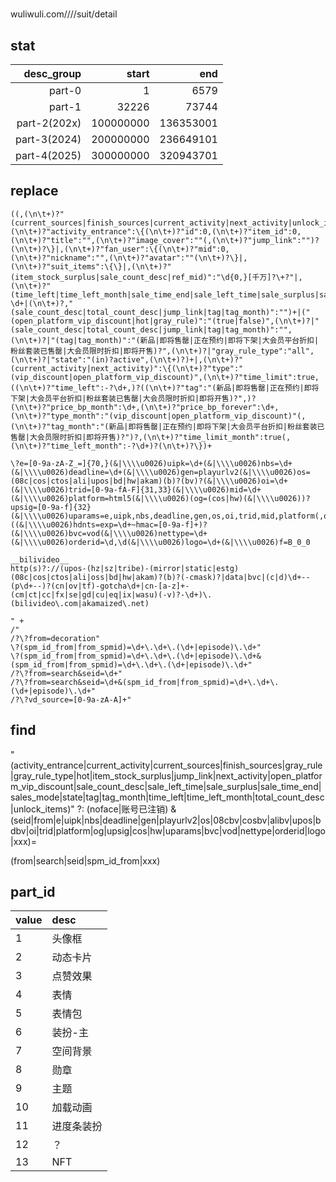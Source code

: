 #

wuliwuli.com////suit/detail

## stat
|desc_group|start|end|
|-:|-:|-:|
|part-0			|1			| 6579		|
|part-1			|32226		| 73744 	|
|part-2(202x)	|100000000	| 136353001 |
|part-3(2024)	|200000000	| 236649101 |
|part-4(2025)	|300000000	| 320943701 |

## replace
```regexp
((,(\n\t+)?"(current_sources|finish_sources|current_activity|next_activity|unlock_items|activity_entrance|items)":null|,(\n\t+)?"activity_entrance":\{(\n\t+)?"id":0,(\n\t+)?"item_id":0,(\n\t+)?"title":"",(\n\t+)?"image_cover":""(,(\n\t+)?"jump_link":"")?(\n\t+)?\}|,(\n\t+)?"fan_user":\{(\n\t+)?"mid":0,(\n\t+)?"nickname":"",(\n\t+)?"avatar":""(\n\t+)?\}|,(\n\t+)?"suit_items":\{\}|,(\n\t+)?"(item_stock_surplus|sale_count_desc|ref_mid)":"\d{0,}[千万]?\+?"|,(\n\t+)?"(time_left|time_left_month|sale_time_end|sale_left_time|sale_surplus|sales_mode)":-?\d+|(\n\t+)?,"(sale_count_desc|total_count_desc|jump_link|tag|tag_month)":"")+|("(open_platform_vip_discount|hot|gray_rule)":"(true|false)",(\n\t+)?|"(sale_count_desc|total_count_desc|jump_link|tag|tag_month)":"",(\n\t+)?|"(tag|tag_month)":"(新品|即将售罄|正在预约|即将下架|大会员平台折扣|粉丝套装已售罄|大会员限时折扣|即将开售)?",(\n\t+)?|"gray_rule_type":"all",(\n\t+)?|"state":"(in)?active",(\n\t+)?)+|,(\n\t+)?"(current_activity|next_activity)":\{(\n\t+)?"type":"(vip_discount|open_platform_vip_discount)",(\n\t+)?"time_limit":true,((\n\t+)?"time_left":-?\d+,)?((\n\t+)?"tag":"(新品|即将售罄|正在预约|即将下架|大会员平台折扣|粉丝套装已售罄|大会员限时折扣|即将开售)?",)?(\n\t+)?"price_bp_month":\d+,(\n\t+)?"price_bp_forever":\d+,(\n\t+)?"type_month":"(vip_discount|open_platform_vip_discount)"(,(\n\t+)?"tag_month":"(新品|即将售罄|正在预约|即将下架|大会员平台折扣|粉丝套装已售罄|大会员限时折扣|即将开售)?")?,(\n\t+)?"time_limit_month":true(,(\n\t+)?"time_left_month":-?\d+)?(\n\t+)?\})+

\?e=[0-9a-zA-Z_=]{70,}(&|\\\\u0026)uipk=\d+(&|\\\\u0026)nbs=\d+(&|\\\\u0026)deadline=\d+(&|\\\\u0026)gen=playurlv2(&|\\\\u0026)os=(08c|cos|ctos|ali|upos|bd|hw|akam)(b)?(bv)?(&|\\\\u0026)oi=\d+(&|\\\\u0026)trid=[0-9a-fA-F]{31,33}(&|\\\\u0026)mid=\d+(&|\\\\u0026)platform=html5(&|\\\\u0026)(og=(cos|hw)(&|\\\\u0026))?upsig=[0-9a-f]{32}(&|\\\\u0026)uparams=e,uipk,nbs,deadline,gen,os,oi,trid,mid,platform(,og)?((&|\\\\u0026)hdnts=exp=\d+~hmac=[0-9a-f]+)?(&|\\\\u0026)bvc=vod(&|\\\\u0026)nettype=\d+(&|\\\\u0026)orderid=\d,\d(&|\\\\u0026)logo=\d+(&|\\\\u0026)f=B_0_0

__bilivideo__
http(s)?://(upos-(hz|sz|tribe)-(mirror|static|estg)(08c|cos|ctos|ali|oss|bd|hw|akam)?(b)?(-cmask)?|data|bvc|(c|d)\d+--(p\d+--)?(cn|ov|tf)-gotcha\d+|cn-[a-z]+-(cm|ct|cc|fx|se|gd|cu|eq|ix|wasu)(-v)?-\d+)\.(bilivideo\.com|akamaized\.net)

" +
/"
/?\?from=decoration"
\?(spm_id_from|from_spmid)=\d+\.\d+\.(\d+|episode)\.\d+"
\?(spm_id_from|from_spmid)=\d+\.\d+\.(\d+|episode)\.\d+&(spm_id_from|from_spmid)=\d+\.\d+\.(\d+|episode)\.\d+"
/?\?from=search&seid=\d+"
/?\?from=search&seid=\d+&(spm_id_from|from_spmid)=\d+\.\d+\.(\d+|episode)\.\d+"
/?\?vd_source=[0-9a-zA-A]+"
```

## find
"(activity_entrance|current_activity|current_sources|finish_sources|gray_rule|gray_rule_type|hot|item_stock_surplus|jump_link|next_activity|open_platform_vip_discount|sale_count_desc|sale_left_time|sale_surplus|sale_time_end|sales_mode|state|tag|tag_month|time_left|time_left_month|total_count_desc|unlock_items)" ?:
(noface|账号已注销)
&(seid|from|e|uipk|nbs|deadline|gen|playurlv2|os|08cbv|cosbv|alibv|upos|bdbv|oi|trid|platform|og|upsig|cos|hw|uparams|bvc|vod|nettype|orderid|logo|xxx)=

(from|search|seid|spm_id_from|xxx)

## part_id
| value | desc |
|:--|:--|
1|头像框
2|动态卡片
3|点赞效果
4|表情
5|表情包
6|装扮-主
7|空间背景
8|勋章
9|主题
10|加载动画
11|进度条装扮
12|？
13|NFT

